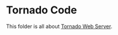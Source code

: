 # Tornado Code

This folder is all about [Tornado Web Server](https://www.tornadoweb.org/en/stable/).
